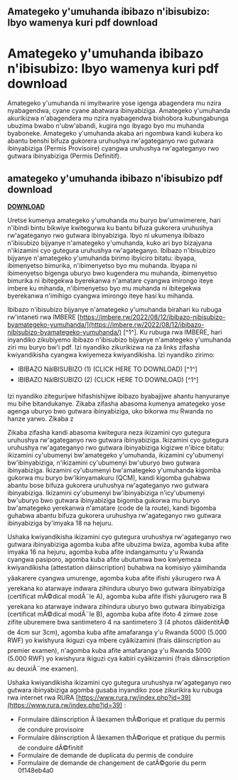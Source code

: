 ## Amategeko y'umuhanda ibibazo n'ibisubizo: Ibyo wamenya kuri pdf download

  
# Amategeko y'umuhanda ibibazo n'ibisubizo: Ibyo wamenya kuri pdf download
 
Amategeko y'umuhanda ni imyitwarire yose igenga abagendera mu nzira nyabagendwa, cyane cyane abatwara ibinyabiziga. Amategeko y'umuhanda akurikizwa n'abagendera mu nzira nyabagendwa bishobora kubungabunga ubuzima bwabo n'ubw'abandi, kugira ngo ibyago byo mu muhanda byaboneke. Amategeko y'umuhanda akaba ari ngombwa kandi kubera ko abantu benshi bifuza gukorera uruhushya rw'agateganyo rwo gutwara ibinyabiziga (Permis Provisoire) cyangwa uruhushya rw'agateganyo rwo gutwara ibinyabiziga (Permis Definitif).
 
## amategeko y'umuhanda ibibazo n'ibisubizo pdf download


[**DOWNLOAD**](https://www.google.com/url?q=https%3A%2F%2Ffancli.com%2F2tLmh6&sa=D&sntz=1&usg=AOvVaw3Sikfp02XfOo86xpewF94p)

 
Uretse kumenya amategeko y'umuhanda mu buryo bw'umwimerere, hari n'ibindi bintu bikwiye kwitegurwa ku bantu bifuza gukorera uruhushya rw'agateganyo rwo gutwara ibinyabiziga. Ibyo ni ukumenya ibibazo n'ibisubizo bijyanye n'amategeko y'umuhanda, kuko ari byo bizajyana n'ikizamini cyo gutegura uruhushya rw'agateganyo. Ibibazo n'ibisubizo bijyanye n'amategeko y'umuhanda birimo ibyiciro bitatu: ibyapa, ibimenyetso bimurika, n'ibimenyetso byo mu muhanda. Ibyapa ni ibimenyetso bigenga uburyo bwo kugendera mu muhanda, ibimenyetso bimurika ni ibitegekwa byerekanwa n'amatare cyangwa imirongo iteye imbere ku mihanda, n'ibimenyetso byo mu muhanda ni ibitegekwa byerekanwa n'imihigo cyangwa imirongo iteye hasi ku mihanda.
 
Ibibazo n'ibisubizo bijyanye n'amategeko y'umuhanda birahari ku rubuga rw'intaneti rwa IMBERE [https://imbere.rw/2022/08/12/ibibazo-nibisubizo-byamategeko-yumuhanda/](https://imbere.rw/2022/08/12/ibibazo-nibisubizo-byamategeko-yumuhanda/) [^1^]. Ku rubuga rwa IMBERE, hari inyandiko zikubiyemo ibibazo n'ibisubizo bijyanye n'amategeko y'umuhanda ziri mu buryo bw'i pdf. Izi nyandiko zikurikizwa na za links zifasha kwiyandikisha cyangwa kwiyemeza kwiyandikisha. Izi nyandiko zirimo:
 
- IBIBAZO NâIBISUBIZO (1) (CLICK HERE TO DOWNLOAD) [^1^]
- IBIBAZO NâIBISUBIZO (2) (CLICK HERE TO DOWNLOAD) [^1^]

Izi nyandiko zitegurijwe hifashishijwe ibibazo byabajijwe ahantu hanyuranye mu bihe bitandukanye. Zikaba zifasha abasoma kumenya amategeko yose agenga uburyo bwo gutwara ibinyabiziga, uko bikorwa mu Rwanda no hanze yarwo. Zikaba z

Zikaba zifasha kandi abasoma kwitegura neza ikizamini cyo gutegura uruhushya rw'agateganyo rwo gutwara ibinyabiziga. Ikizamini cyo gutegura uruhushya rw'agateganyo rwo gutwara ibinyabiziga kigizwe n'ibice bitatu: ikizamini cy'ubumenyi bw'amategeko y'umuhanda, ikizamini cy'ubumenyi bw'ibinyabiziga, n'ikizamini cy'ubumenyi bw'uburyo bwo gutwara ibinyabiziga. Ikizamini cy'ubumenyi bw'amategeko y'umuhanda kigomba gukorwa mu buryo bw'ikinyamakuru (QCM), kandi kigomba guhabwa abantu bose bifuza gukorera uruhushya rw'agateganyo rwo gutwara ibinyabiziga. Ikizamini cy'ubumenyi bw'ibinyabiziga n'icy'ubumenyi bw'uburyo bwo gutwara ibinyabiziga bigomba gukorwa mu buryo bw'amategeko yerekanwa n'amatare (code de la route), kandi bigomba guhabwa abantu bifuza gukorera uruhushya rw'agateganyo rwo gutwara ibinyabiziga by'imyaka 18 na hejuru.
 
Ushaka kwiyandikisha ikizamini cyo gutegura uruhushya rw'agateganyo rwo gutwara ibinyabiziga agomba kuba afite ubuzima bwiza, agomba kuba afite imyaka 16 na hejuru, agomba kuba afite indangamuntu y'u Rwanda cyangwa pasiporo, agomba kuba afite ubutumwa bwo kwiyemeza kwiyandikisha (attestation dâinscription) buhabwa na komisiyo yâimihanda yâakarere cyangwa umurenge, agomba kuba afite ifishi yâurugero rwa A yerekana ko atarwaye indwara zihindura uburyo bwo gutwara ibinyabiziga (certificat mÃ©dical modÃ¨le A), agomba kuba afite ifishi yâurugero rwa B yerekana ko atarwaye indwara zihindura uburyo bwo gutwara ibinyabiziga (certificat mÃ©dical modÃ¨le B), agomba kuba afite ifoto 4 zimwe zose zifite uburemere bwa santimetero 4 na santimetero 3 (4 photos dâidentitÃ© de 4cm sur 3cm), agomba kuba afite amafaranga y'u Rwanda 5000 (5.000 RWF) yo kwishyura ikiguzi cya mbere cyâikizamini (frais dâinscription au premier examen), n'agomba kuba afite amafaranga y'u Rwanda 5000 (5.000 RWF) yo kwishyura ikiguzi cya kabiri cyâikizamini (frais dâinscription au deuxiÃ¨me examen).
 
Ushaka kwiyandikisha ikizamini cyo gutegura uruhushya rw'agateganyo rwo gutwara ibinyabiziga agomba gusaba inyandiko zose zikurikira ku rubuga rwa internet rwa RURA [https://www.rura.rw/index.php?id=39](https://www.rura.rw/index.php?id=39) :

- Formulaire dâinscription Ã  lâexamen thÃ©orique et pratique du permis de conduire provisoire
- Formulaire dâinscription Ã  lâexamen thÃ©orique et pratique du permis de conduire dÃ©finitif
- Formulaire de demande de duplicata du permis de conduire
- Formulaire de demande de changement de catÃ©gorie du perm 0f148eb4a0

